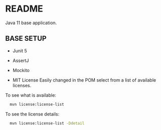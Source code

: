 # README

Java 11 base application.

## BASE SETUP

* Junit 5
* AssertJ
* Mockito

* MIT License
Easily changed in the POM select from a list of available licenses.

To see what is available:

```bash
  mvn license:license-list
```

To see the license details:

```bash
  mvn license:license-list -Ddetail
```
